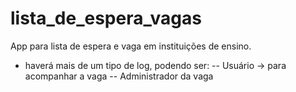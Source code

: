 # lista_de_espera_vagas
App para lista de espera e vaga em instituições de ensino.

-   haverá mais de um tipo de log, podendo ser:
--  Usuário -> para acompanhar a vaga
--  Administrador da vaga
